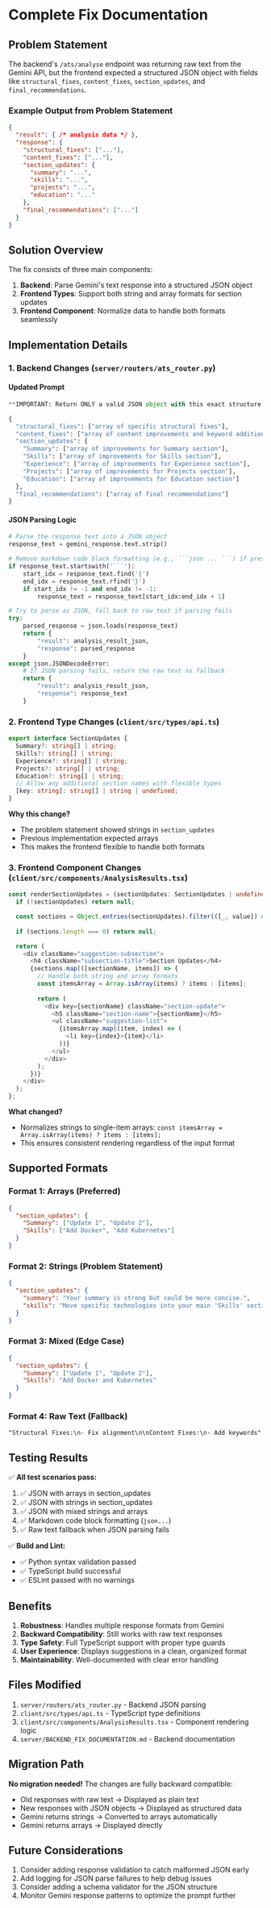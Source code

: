 # Complete Fix Documentation

## Problem Statement
The backend's `/ats/analyse` endpoint was returning raw text from the Gemini API, but the frontend expected a structured JSON object with fields like `structural_fixes`, `content_fixes`, `section_updates`, and `final_recommendations`.

### Example Output from Problem Statement
```json
{
  "result": { /* analysis data */ },
  "response": {
    "structural_fixes": ["..."],
    "content_fixes": ["..."],
    "section_updates": {
      "summary": "...",
      "skills": "...",
      "projects": "...",
      "education": "..."
    },
    "final_recommendations": ["..."]
  }
}
```

## Solution Overview
The fix consists of three main components:

1. **Backend**: Parse Gemini's text response into a structured JSON object
2. **Frontend Types**: Support both string and array formats for section updates
3. **Frontend Component**: Normalize data to handle both formats seamlessly

## Implementation Details

### 1. Backend Changes (`server/routers/ats_router.py`)

#### Updated Prompt
```python
**IMPORTANT: Return ONLY a valid JSON object with this exact structure (no additional text or markdown):**

{
  "structural_fixes": ["array of specific structural fixes"],
  "content_fixes": ["array of content improvements and keyword additions"],
  "section_updates": {
    "Summary": ["array of improvements for Summary section"],
    "Skills": ["array of improvements for Skills section"],
    "Experience": ["array of improvements for Experience section"],
    "Projects": ["array of improvements for Projects section"],
    "Education": ["array of improvements for Education section"]
  },
  "final_recommendations": ["array of final recommendations"]
}
```

#### JSON Parsing Logic
```python
# Parse the response text into a JSON object
response_text = gemini_response.text.strip()

# Remove markdown code block formatting (e.g., ```json ... ```) if present
if response_text.startswith('```'):
    start_idx = response_text.find('{')
    end_idx = response_text.rfind('}')
    if start_idx != -1 and end_idx != -1:
        response_text = response_text[start_idx:end_idx + 1]

# Try to parse as JSON, fall back to raw text if parsing fails
try:
    parsed_response = json.loads(response_text)
    return {
        "result": analysis_result_json,
        "response": parsed_response
    }
except json.JSONDecodeError:
    # If JSON parsing fails, return the raw text as fallback
    return {
        "result": analysis_result_json,
        "response": response_text
    }
```

### 2. Frontend Type Changes (`client/src/types/api.ts`)

```typescript
export interface SectionUpdates {
  Summary?: string[] | string;
  Skills?: string[] | string;
  Experience?: string[] | string;
  Projects?: string[] | string;
  Education?: string[] | string;
  // Allow any additional section names with flexible types
  [key: string]: string[] | string | undefined;
}
```

**Why this change?**
- The problem statement showed strings in `section_updates`
- Previous implementation expected arrays
- This makes the frontend flexible to handle both formats

### 3. Frontend Component Changes (`client/src/components/AnalysisResults.tsx`)

```typescript
const renderSectionUpdates = (sectionUpdates: SectionUpdates | undefined) => {
  if (!sectionUpdates) return null;

  const sections = Object.entries(sectionUpdates).filter(([_, value]) => value);
  
  if (sections.length === 0) return null;

  return (
    <div className="suggestion-subsection">
      <h4 className="subsection-title">Section Updates</h4>
      {sections.map(([sectionName, items]) => {
        // Handle both string and array formats
        const itemsArray = Array.isArray(items) ? items : [items];
        
        return (
          <div key={sectionName} className="section-update">
            <h5 className="section-name">{sectionName}</h5>
            <ul className="suggestion-list">
              {itemsArray.map((item, index) => (
                <li key={index}>{item}</li>
              ))}
            </ul>
          </div>
        );
      })}
    </div>
  );
};
```

**What changed?**
- Normalizes strings to single-item arrays: `const itemsArray = Array.isArray(items) ? items : [items];`
- This ensures consistent rendering regardless of the input format

## Supported Formats

### Format 1: Arrays (Preferred)
```json
{
  "section_updates": {
    "Summary": ["Update 1", "Update 2"],
    "Skills": ["Add Docker", "Add Kubernetes"]
  }
}
```

### Format 2: Strings (Problem Statement)
```json
{
  "section_updates": {
    "summary": "Your summary is strong but could be more concise.",
    "skills": "Move specific technologies into your main 'Skills' section."
  }
}
```

### Format 3: Mixed (Edge Case)
```json
{
  "section_updates": {
    "Summary": ["Update 1", "Update 2"],
    "Skills": "Add Docker and Kubernetes"
  }
}
```

### Format 4: Raw Text (Fallback)
```
"Structural Fixes:\n- Fix alignment\n\nContent Fixes:\n- Add keywords"
```

## Testing Results

✅ **All test scenarios pass:**
1. ✅ JSON with arrays in section_updates
2. ✅ JSON with strings in section_updates  
3. ✅ JSON with mixed strings and arrays
4. ✅ Markdown code block formatting (```json...```)
5. ✅ Raw text fallback when JSON parsing fails

✅ **Build and Lint:**
- ✅ Python syntax validation passed
- ✅ TypeScript build successful
- ✅ ESLint passed with no warnings

## Benefits

1. **Robustness**: Handles multiple response formats from Gemini
2. **Backward Compatibility**: Still works with raw text responses
3. **Type Safety**: Full TypeScript support with proper type guards
4. **User Experience**: Displays suggestions in a clean, organized format
5. **Maintainability**: Well-documented with clear error handling

## Files Modified

1. `server/routers/ats_router.py` - Backend JSON parsing
2. `client/src/types/api.ts` - TypeScript type definitions
3. `client/src/components/AnalysisResults.tsx` - Component rendering logic
4. `server/BACKEND_FIX_DOCUMENTATION.md` - Backend documentation

## Migration Path

**No migration needed!** The changes are fully backward compatible:
- Old responses with raw text → Displayed as plain text
- New responses with JSON objects → Displayed as structured data
- Gemini returns strings → Converted to arrays automatically
- Gemini returns arrays → Displayed directly

## Future Considerations

1. Consider adding response validation to catch malformed JSON early
2. Add logging for JSON parse failures to help debug issues
3. Consider adding a schema validator for the JSON structure
4. Monitor Gemini response patterns to optimize the prompt further

